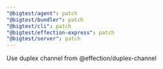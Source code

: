 ```yaml
---
"@bigtest/agent": patch
"@bigtest/bundler": patch
"@bigtest/cli": patch
"@bigtest/effection-express": patch
"@bigtest/server": patch
---
```


Use duplex channel from @effection/duplex-channel
